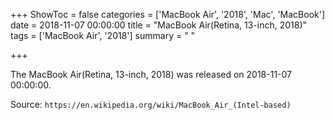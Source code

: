 +++
ShowToc = false
categories = ['MacBook Air', '2018', 'Mac', 'MacBook']
date = 2018-11-07 00:00:00
title = "MacBook Air(Retina, 13-inch, 2018)"
tags = ['MacBook Air', '2018']
summary = " "

+++

The MacBook Air(Retina, 13-inch, 2018) was released on 2018-11-07 00:00:00.

Source: `https://en.wikipedia.org/wiki/MacBook_Air_(Intel-based)`
